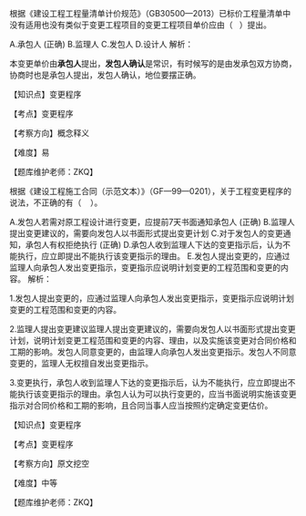 <p>根据《建设工程工程量清单计价规范》（GB30500—2013）已标价工程量清单中没有适用也没有类似于变更工程项目的变更工程项目单价应由（ &nbsp;&nbsp;）提出。</p>
A.承包人  (正确)
B.监理人
C.发包人
D.设计人
解析：<p>本变更单价由<strong>承包人</strong>提出，<strong>发包人确认</strong>是常识，有时候写的是由发承包双方协商，协商时也是承包人提出，发包人确认，地位要摆正确。</p><p>【知识点】变更程序</p><p>【考点】变更程序</p><p>【考察方向】概念释义</p><p>【难度】易</p><p>【题库维护老师：ZKQ】</p>
<p>根据《建设工程施工合同（示范文本）》（GF—99—0201），关于工程变更程序的说法，不正确的有（ &nbsp; &nbsp;）。</p>
A.发包人若需对原工程设计进行变更，应提前7天书面通知承包人  (正确)
B.监理人提出变更建议的，需要向发包人以书面形式提出变更计划
C.对于发包人的变更通知，承包人有权拒绝执行  (正确)
D.承包人收到监理人下达的变更指示后，认为不能执行，应立即提出不能执行该变更指示的理由。
E.发包人提出变更的，应通过监理人向承包人发出变更指示，变更指示应说明计划变更的工程范围和变更的内容。
解析：<p>1.发包人提出变更的，应通过监理人向承包人发出变更指示，变更指示应说明计划变更的工程范围和变更的内容。</p><p>2.监理人提出变更建议监理人提出变更建议的，需要向发包人以书面形式提出变更计划，说明计划变更工程范围和变更的内容、理由，以及实施该变更对合同价格和工期的影响。发包人同意变更的，由监理人向承包人发出变更指示。发包人不同意变更的，监理人无权擅自发出变更指示。</p><p>3.变更执行，承包人收到监理人下达的变更指示后，认为不能执行，应立即提出不能执行该变更指示的理由。承包人认为可以执行变更的，应当书面说明实施该变更指示对合同价格和工期的影响，且合同当事人应当按照约定确定变更估价。</p><p>【知识点】变更程序</p><p>【考点】变更程序</p><p>【考察方向】原文挖空</p><p>【难度】中等</p><p>【题库维护老师：ZKQ】</p>
